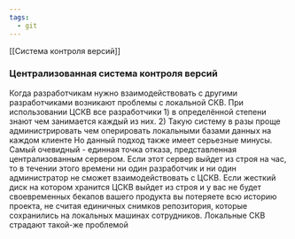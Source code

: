 ```yaml
---
tags:
  - git
---
```


[[Система контроля версий]] 

### Централизованная система контроля версий
Когда разработчикам нужно взаимодействовать с другими разработчиками возникают проблемы с локальной СКВ.
При использовании ЦСКВ все разработчики 1) в определённой степени знают чем занимается каждый из них. 2) Такую систему в разы проще администрировать чем оперировать локальными базами данных на каждом клиенте
Но данный подход также имеет серьезные минусы. 
Самый очевидный - единная точка отказа, представленная централизованным сервером. Если этот сервер выйдет из строя на час, то в течении этого времени ни один разработчик и ни один администратор не сможет взаимодействовать с ЦСКВ. Если жесткий диск на котором хранится ЦСКВ выйдет из строя и у вас не будет своевременных бекапов вашего продукта вы потеряете всю историю проекта, не считая единичных снимков репозитория, которые сохранились на локальных машинах сотрудников. Локальные СКВ страдают такой-же проблемой
